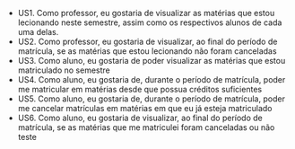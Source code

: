 - US1. Como professor, eu gostaria de visualizar as matérias que estou lecionando neste semestre, assim como os respectivos alunos de cada uma delas.  
- US2. Como professor, eu gostaria de visualizar, ao final do período de matrícula, se as matérias que estou lecionando não foram canceladas  
- US3. Como aluno, eu gostaria de poder visualizar as matérias que estou matriculado no semestre  
- US4. Como aluno, eu gostaria de, durante o período de matrícula, poder me matricular em matérias desde que possua créditos suficientes  
- US5. Como aluno, eu gostaria de, durante o período de matrícula, poder me cancelar matrículas em matérias em que eu já esteja matriculado  
- US6. Como aluno, eu gostaria de visualizar, ao final do período de matrícula, se as matérias que me matriculei foram canceladas ou não  
teste
